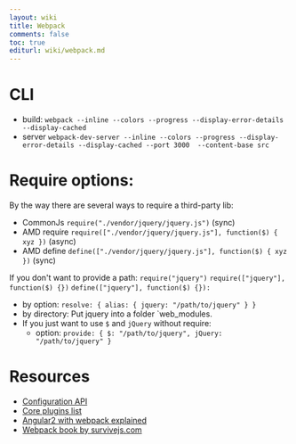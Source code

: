 ```yaml
---
layout: wiki
title: Webpack
comments: false
toc: true
editurl: wiki/webpack.md
---
```


# CLI
- build: ```webpack --inline --colors --progress --display-error-details --display-cached```
- server ```webpack-dev-server --inline --colors --progress --display-error-details --display-cached --port 3000  --content-base src```

# Require options:

By the way there are several ways to require a third-party lib:

- CommonJs `require("./vendor/jquery/jquery.js")` (sync)
- AMD require `require(["./vendor/jquery/jquery.js"], function($) { xyz })` (async)
- AMD define `define(["./vendor/jquery/jquery.js"], function($) { xyz })` (sync)

If you don't want to provide a path: `require("jquery")` `require(["jquery"], function($) {})` `define(["jquery"], function($) {}):`
- by option: `resolve: { alias: { jquery: "/path/to/jquery" } }`
- by directory: Put jquery into a folder `web_modules.
- If you just want to use `$` and `jQuery` without require:
  - option: `provide: { $: "/path/to/jquery", jQuery: "/path/to/jquery" }`

# Resources

- [Configuration API](https://github.com/webpack/docs/wiki/configuration)
- [Core plugins list](https://github.com/webpack/docs/wiki/list-of-plugins)
- [Angular2 with webpack explained](https://angular.io/docs/ts/latest/guide/webpack.html)
- [Webpack book by survivejs.com](http://survivejs.com/webpack/introduction/)
